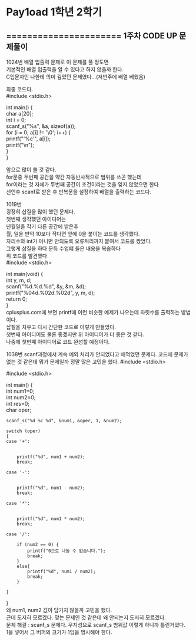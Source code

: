 # Pay1oad 1학년 2학기
======================
1주차 CODE UP 문제풀이 
----------------------
1024번
배열 입출력 문제로 이 문제를 풀 정도면      
기본적인 배열 입출력을 알 수 있다고 하지 않을까 한다.   
C입문자인 나한테 의미 깊었던 문제였다...(저번주에 배열 베웠음)   

최종 코드다.    
#include <stdio.h>   

int main() {   
	char a[20];   
	int i = 0;     
	scanf_s("%s", &a, sizeof(a));    
	for (i = 0; a[i] != '\0'; i++) {    
		printf("\'%c\'", a[i]);     
		printf("\n");       
	}        
}    

앞으로 많이 쓸 것 같다.    
for문중 두번째 공간을 약간 자동반사적으로 범위를 쓰곤 했는데       
for이라는 것 자체가 두번째 공간이 조건이라는 것을 잊지 않았으면 한다     
선언후 scanf로 받은 후 반복문을 설정하여 배열을 출력하는 코드다.    

1019번    
굉장히 삽질을 많이 했던 문제다.     
첫번째 생각했던 아이디어는		
년월일을 각기 다른 공간에 받은후	
월, 일을 만약 10보다 작다면 앞에 0을 붙이는 코드를 생각했다.	
자리수와 int가 아니면 안되도록 오류처리까지 붙여서 코드를 짰었다.	
그렇게 삽질을 하다 문득 수업떄 들은 내용을 복습하다	
위 코드를 발견했다     	   
#include <stdio.h>       	    	   	

int main(void) {             		
	int y, m, d;      	    	
	scanf("%d.%d.%d", &y, &m, &d);     	     		
	printf("%04d.%02d.%02d", y, m, d);      	        		
	return 0;      		         
}      		               
cplusplus.com에 보면 printf에 이런 비슷한 예제가 나오는데 자릿수를 출력하는 방법이다.     	   
삽질을 치우고 다시 간단한 코드로 이렇게 만들었다.	
첫번째 아이디어도 물론 좋겠지만 위 아이디어가 더 좋은 것 같다.      	
나중에 첫번쨰 아이디어로 코드 완성할 예정이다.      	

1038번
scanf과정에서 계속 예외 처리가 안되었다고 애먹었던 문제다.
코드에 문제가 없는 것 같은데 뭐가 문제일까 정말 많은 고민을 했다.
#include <stdio.h>    

#include <stdio.h>    

int main() {    
	int num1=0;    
	int num2=0;    
	int res=0;    
	char oper;     

	scanf_s("%d %c %d", &num1, &oper, 1, &num2);     
		
	switch (oper)         
	{     	
	case '+':	    
		

		printf("%d", num1 + num2);     	
		break;      

	case '-':     
		

		printf("%d", num1 - num2);     
		break;     

	case '*':      
		

		printf("%d", num1 * num2);     
		break;     

	case '/':     
	
		if (num2 == 0) {      
			printf("0으로 나눌 수 없습니다.");     
			break;     
		}     
		else{      
			printf("%d", num1 / num2);     
			break;      
		}     
		
	}      


}     
왜 num1, num2 값이 담기지 않을까 고민을 했다.      
근데 도저히 모르겠다. 맞는 문제인 것 같은데 왜 안되는지 도저히 모르겠다.    
문제 해결 : scanf_s 문제다. 무지성으로 scanf_s 범위값 이렇게 하니까 틀린거였다.    
1을 넣어서 그 버퍼의 크기가 1임을 명시해야 한다.    
